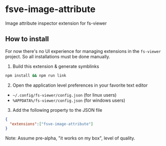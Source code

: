 # fsve-image-attribute

Image attribute inspector extension for fs-viewer
## How to install

For now there's no UI experience for managing extensions in the `fs-viewer` project. So all installations must be done manually.

1. Build this extension & generate symblinks
```bash
npm install && npm run link
```

2. Open the application level preferences in your favorite text editor
  * `~/.config/fs-viewer/config.json` (for linux users)
  * `%APPDATA%/fs-viewer/config.json` (for windows users)
  
3. Add the following property to the JSON file
```json
{
  "extensions":["fsve-image-attribute"]
}
```

Note: Assume pre-alpha, "it works on my box", level of quality.
